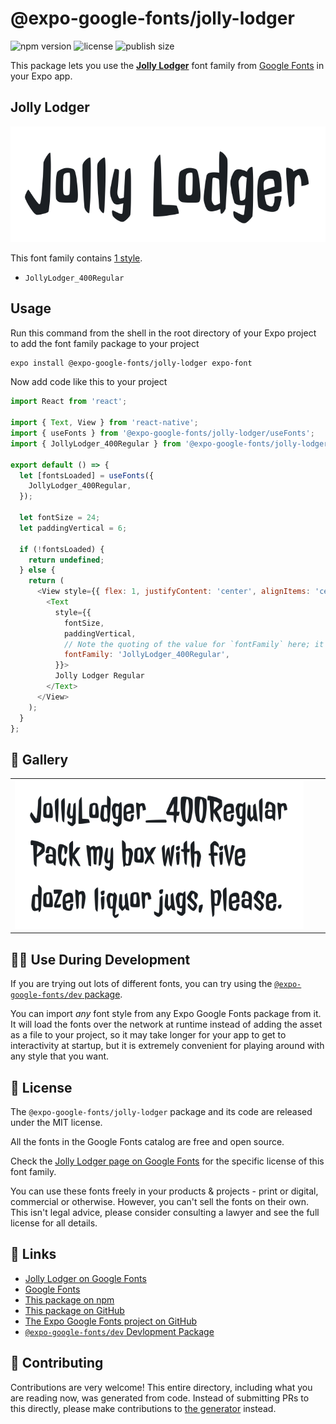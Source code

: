 # @expo-google-fonts/jolly-lodger

![npm version](https://flat.badgen.net/npm/v/@expo-google-fonts/jolly-lodger)
![license](https://flat.badgen.net/github/license/expo/google-fonts)
![publish size](https://flat.badgen.net/packagephobia/install/@expo-google-fonts/jolly-lodger)

This package lets you use the [**Jolly Lodger**](https://fonts.google.com/specimen/Jolly+Lodger) font family from [Google Fonts](https://fonts.google.com/) in your Expo app.

## Jolly Lodger

![Jolly Lodger](./font-family.png)

This font family contains [1 style](#-gallery).

- `JollyLodger_400Regular`

## Usage

Run this command from the shell in the root directory of your Expo project to add the font family package to your project
```sh
expo install @expo-google-fonts/jolly-lodger expo-font
```

Now add code like this to your project
```js
import React from 'react';

import { Text, View } from 'react-native';
import { useFonts } from '@expo-google-fonts/jolly-lodger/useFonts';
import { JollyLodger_400Regular } from '@expo-google-fonts/jolly-lodger/400Regular';

export default () => {
  let [fontsLoaded] = useFonts({
    JollyLodger_400Regular,
  });

  let fontSize = 24;
  let paddingVertical = 6;

  if (!fontsLoaded) {
    return undefined;
  } else {
    return (
      <View style={{ flex: 1, justifyContent: 'center', alignItems: 'center' }}>
        <Text
          style={{
            fontSize,
            paddingVertical,
            // Note the quoting of the value for `fontFamily` here; it expects a string!
            fontFamily: 'JollyLodger_400Regular',
          }}>
          Jolly Lodger Regular
        </Text>
      </View>
    );
  }
};

```

## 🔡 Gallery


||||
|-|-|-|
|![JollyLodger_400Regular](.//400Regular/JollyLodger_400Regular.ttf.png)||||


## 👩‍💻 Use During Development

If you are trying out lots of different fonts, you can try using the [`@expo-google-fonts/dev` package](https://github.com/freeboub/google-fonts/tree/master/font-packages/dev#readme).

You can import *any* font style from any Expo Google Fonts package from it. It will load the fonts
over the network at runtime instead of adding the asset as a file to your project, so it may take longer
for your app to get to interactivity at startup, but it is extremely convenient
for playing around with any style that you want.

## 📖 License

The `@expo-google-fonts/jolly-lodger` package and its code are released under the MIT license.

All the fonts in the Google Fonts catalog are free and open source.

Check the [Jolly Lodger page on Google Fonts](https://fonts.google.com/specimen/Jolly+Lodger) for the specific license of this font family.

You can use these fonts freely in your products & projects - print or digital, commercial or otherwise. However, you can't sell the fonts on their own. This isn't legal advice, please consider consulting a lawyer and see the full license for all details.

## 🔗 Links

- [Jolly Lodger on Google Fonts](https://fonts.google.com/specimen/Jolly+Lodger)
- [Google Fonts](https://fonts.google.com/)
- [This package on npm](https://www.npmjs.com/package/@expo-google-fonts/jolly-lodger)
- [This package on GitHub](https://github.com/freeboub/google-fonts/tree/master/font-packages/jolly-lodger)
- [The Expo Google Fonts project on GitHub](https://github.com/freeboub/google-fonts)
- [`@expo-google-fonts/dev` Devlopment Package](https://github.com/freeboub/google-fonts/tree/master/font-packages/dev)

## 🤝 Contributing

Contributions are very welcome! This entire directory, including what you are reading now, was generated from code. Instead of submitting PRs to this directly, please make contributions to [the generator](https://github.com/freeboub/google-fonts/tree/master/packages/generator) instead.
